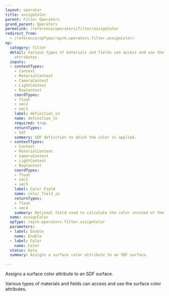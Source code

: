 ```yaml
---
layout: operator
title: assignColor
parent: Filter Operators
grand_parent: Operators
permalink: /reference/operators/filter/assignColor
redirect_from:
  - /reference/opType/raytk.operators.filter.assignColor/
op:
  category: filter
  detail: Various types of materials and fields can access and use the surface color
    attributes.
  inputs:
  - contextTypes:
    - Context
    - MaterialContext
    - CameraContext
    - LightContext
    - RayContext
    coordTypes:
    - float
    - vec2
    - vec3
    label: definition_in
    name: definition_in
    required: true
    returnTypes:
    - Sdf
    summary: SDF definition to which the color is applied.
  - contextTypes:
    - Context
    - MaterialContext
    - CameraContext
    - LightContext
    - RayContext
    coordTypes:
    - float
    - vec2
    - vec3
    label: Color Field
    name: color_field_in
    returnTypes:
    - float
    - vec4
    summary: Optional field used to calculate the color instead of the `Color` parameter.
  name: assignColor
  opType: raytk.operators.filter.assignColor
  parameters:
  - label: Enable
    name: Enable
  - label: Color
    name: Color
  status: beta
  summary: Assigns a surface color attribute to an SDF surface.

---
```



Assigns a surface color attribute to an SDF surface.

Various types of materials and fields can access and use the surface color attributes.